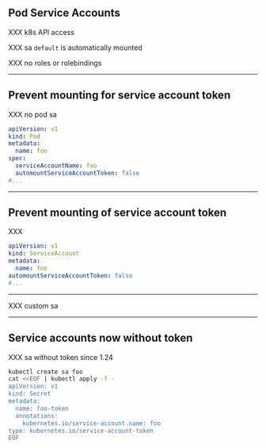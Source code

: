 ## Pod Service Accounts

XXX k8s API access

XXX sa `default` is automatically mounted

XXX no roles or rolebindings

---

## Prevent mounting for service account token

XXX no pod sa

```yaml
apiVersion: v1
kind: Pod
metadata:
  name: foo
spec:
  serviceAccountName: foo
  automountServiceAccountToken: false
#...
```

---

## Prevent mounting of service account token

XXX

```yaml
apiVersion: v1
kind: ServiceAccount
metadata:
  name: foo
automountServiceAccountToken: false
#...
```

---

XXX custom sa

---

## Service accounts now without token

XXX sa without token since 1.24 [](https://kubernetes.io/docs/concepts/configuration/secret/#service-account-token-secrets)

```bash
kubectl create sa foo
cat <<EOF | kubectl apply -f -
apiVersion: v1
kind: Secret
metadata:
  name: foo-token
  annotations:
    kubernetes.io/service-account.name: foo
type: kubernetes.io/service-account-token
EOF
```